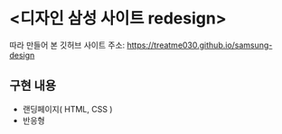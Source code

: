 # <디자인 삼성 사이트 redesign>
따라 만들어 본 깃허브 사이트 주소: https://treatme030.github.io/samsung-design

## 구현 내용
 * 랜딩페이지( HTML, CSS )
 * 반응형


